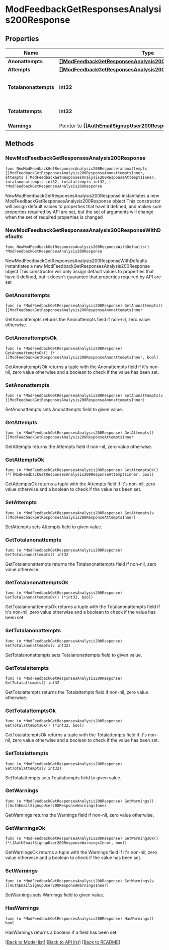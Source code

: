 # ModFeedbackGetResponsesAnalysis200Response

## Properties

Name | Type | Description | Notes
------------ | ------------- | ------------- | -------------
**Anonattempts** | [**[]ModFeedbackGetResponsesAnalysis200ResponseAnonattemptsInner**](ModFeedbackGetResponsesAnalysis200ResponseAnonattemptsInner.md) |  | 
**Attempts** | [**[]ModFeedbackGetResponsesAnalysis200ResponseAttemptsInner**](ModFeedbackGetResponsesAnalysis200ResponseAttemptsInner.md) |  | 
**Totalanonattempts** | **int32** | Total anonymous responses count. | [default to null]
**Totalattempts** | **int32** | Total responses count. | [default to null]
**Warnings** | Pointer to [**[]AuthEmailSignupUser200ResponseWarningsInner**](AuthEmailSignupUser200ResponseWarningsInner.md) |  | [optional] 

## Methods

### NewModFeedbackGetResponsesAnalysis200Response

`func NewModFeedbackGetResponsesAnalysis200Response(anonattempts []ModFeedbackGetResponsesAnalysis200ResponseAnonattemptsInner, attempts []ModFeedbackGetResponsesAnalysis200ResponseAttemptsInner, totalanonattempts int32, totalattempts int32, ) *ModFeedbackGetResponsesAnalysis200Response`

NewModFeedbackGetResponsesAnalysis200Response instantiates a new ModFeedbackGetResponsesAnalysis200Response object
This constructor will assign default values to properties that have it defined,
and makes sure properties required by API are set, but the set of arguments
will change when the set of required properties is changed

### NewModFeedbackGetResponsesAnalysis200ResponseWithDefaults

`func NewModFeedbackGetResponsesAnalysis200ResponseWithDefaults() *ModFeedbackGetResponsesAnalysis200Response`

NewModFeedbackGetResponsesAnalysis200ResponseWithDefaults instantiates a new ModFeedbackGetResponsesAnalysis200Response object
This constructor will only assign default values to properties that have it defined,
but it doesn't guarantee that properties required by API are set

### GetAnonattempts

`func (o *ModFeedbackGetResponsesAnalysis200Response) GetAnonattempts() []ModFeedbackGetResponsesAnalysis200ResponseAnonattemptsInner`

GetAnonattempts returns the Anonattempts field if non-nil, zero value otherwise.

### GetAnonattemptsOk

`func (o *ModFeedbackGetResponsesAnalysis200Response) GetAnonattemptsOk() (*[]ModFeedbackGetResponsesAnalysis200ResponseAnonattemptsInner, bool)`

GetAnonattemptsOk returns a tuple with the Anonattempts field if it's non-nil, zero value otherwise
and a boolean to check if the value has been set.

### SetAnonattempts

`func (o *ModFeedbackGetResponsesAnalysis200Response) SetAnonattempts(v []ModFeedbackGetResponsesAnalysis200ResponseAnonattemptsInner)`

SetAnonattempts sets Anonattempts field to given value.


### GetAttempts

`func (o *ModFeedbackGetResponsesAnalysis200Response) GetAttempts() []ModFeedbackGetResponsesAnalysis200ResponseAttemptsInner`

GetAttempts returns the Attempts field if non-nil, zero value otherwise.

### GetAttemptsOk

`func (o *ModFeedbackGetResponsesAnalysis200Response) GetAttemptsOk() (*[]ModFeedbackGetResponsesAnalysis200ResponseAttemptsInner, bool)`

GetAttemptsOk returns a tuple with the Attempts field if it's non-nil, zero value otherwise
and a boolean to check if the value has been set.

### SetAttempts

`func (o *ModFeedbackGetResponsesAnalysis200Response) SetAttempts(v []ModFeedbackGetResponsesAnalysis200ResponseAttemptsInner)`

SetAttempts sets Attempts field to given value.


### GetTotalanonattempts

`func (o *ModFeedbackGetResponsesAnalysis200Response) GetTotalanonattempts() int32`

GetTotalanonattempts returns the Totalanonattempts field if non-nil, zero value otherwise.

### GetTotalanonattemptsOk

`func (o *ModFeedbackGetResponsesAnalysis200Response) GetTotalanonattemptsOk() (*int32, bool)`

GetTotalanonattemptsOk returns a tuple with the Totalanonattempts field if it's non-nil, zero value otherwise
and a boolean to check if the value has been set.

### SetTotalanonattempts

`func (o *ModFeedbackGetResponsesAnalysis200Response) SetTotalanonattempts(v int32)`

SetTotalanonattempts sets Totalanonattempts field to given value.


### GetTotalattempts

`func (o *ModFeedbackGetResponsesAnalysis200Response) GetTotalattempts() int32`

GetTotalattempts returns the Totalattempts field if non-nil, zero value otherwise.

### GetTotalattemptsOk

`func (o *ModFeedbackGetResponsesAnalysis200Response) GetTotalattemptsOk() (*int32, bool)`

GetTotalattemptsOk returns a tuple with the Totalattempts field if it's non-nil, zero value otherwise
and a boolean to check if the value has been set.

### SetTotalattempts

`func (o *ModFeedbackGetResponsesAnalysis200Response) SetTotalattempts(v int32)`

SetTotalattempts sets Totalattempts field to given value.


### GetWarnings

`func (o *ModFeedbackGetResponsesAnalysis200Response) GetWarnings() []AuthEmailSignupUser200ResponseWarningsInner`

GetWarnings returns the Warnings field if non-nil, zero value otherwise.

### GetWarningsOk

`func (o *ModFeedbackGetResponsesAnalysis200Response) GetWarningsOk() (*[]AuthEmailSignupUser200ResponseWarningsInner, bool)`

GetWarningsOk returns a tuple with the Warnings field if it's non-nil, zero value otherwise
and a boolean to check if the value has been set.

### SetWarnings

`func (o *ModFeedbackGetResponsesAnalysis200Response) SetWarnings(v []AuthEmailSignupUser200ResponseWarningsInner)`

SetWarnings sets Warnings field to given value.

### HasWarnings

`func (o *ModFeedbackGetResponsesAnalysis200Response) HasWarnings() bool`

HasWarnings returns a boolean if a field has been set.


[[Back to Model list]](../README.md#documentation-for-models) [[Back to API list]](../README.md#documentation-for-api-endpoints) [[Back to README]](../README.md)


